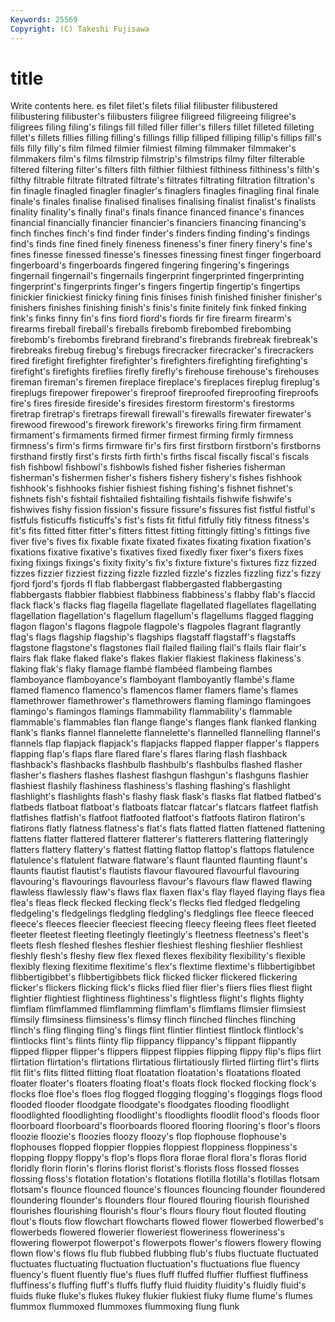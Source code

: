 ```yaml
---
Keywords: 25569 
Copyright: (C) Takeshi Fujisawa
---
```


# title

Write contents here.
es filet filet's filets filial filibuster filibustered filibustering filibuster's filibusters
filigree filigreed filigreeing filigree's filigrees filing filing's filings fill filled
filler filler's fillers fillet filleted filleting fillet's fillets fillies filling
filling's fillings fillip filliped filliping fillip's fillips fill's fills filly
filly's film filmed filmier filmiest filming filmmaker filmmaker's filmmakers film's
films filmstrip filmstrip's filmstrips filmy filter filterable filtered filtering filter's
filters filth filthier filthiest filthiness filthiness's filth's filthy filtrable filtrate
filtrated filtrate's filtrates filtrating filtration filtration's fin finagle finagled finagler
finagler's finaglers finagles finagling final finale finale's finales finalise finalised
finalises finalising finalist finalist's finalists finality finality's finally final's finals
finance financed finance's finances financial financially financier financier's financiers financing
financing's finch finches finch's find finder finder's finders finding finding's
findings find's finds fine fined finely fineness fineness's finer finery
finery's fine's fines finesse finessed finesse's finesses finessing finest finger
fingerboard fingerboard's fingerboards fingered fingering fingering's fingerings fingernail fingernail's fingernails
fingerprint fingerprinted fingerprinting fingerprint's fingerprints finger's fingers fingertip fingertip's fingertips
finickier finickiest finicky fining finis finises finish finished finisher finisher's
finishers finishes finishing finish's finis's finite finitely fink finked finking
fink's finks finny fin's fins fiord fiord's fiords fir fire
firearm firearm's firearms fireball fireball's fireballs firebomb firebombed firebombing firebomb's
firebombs firebrand firebrand's firebrands firebreak firebreak's firebreaks firebug firebug's firebugs
firecracker firecracker's firecrackers fired firefight firefighter firefighter's firefighters firefighting firefighting's
firefight's firefights fireflies firefly firefly's firehouse firehouse's firehouses fireman fireman's
firemen fireplace fireplace's fireplaces fireplug fireplug's fireplugs firepower firepower's fireproof
fireproofed fireproofing fireproofs fire's fires fireside fireside's firesides firestorm firestorm's
firestorms firetrap firetrap's firetraps firewall firewall's firewalls firewater firewater's firewood
firewood's firework firework's fireworks firing firm firmament firmament's firmaments firmed
firmer firmest firming firmly firmness firmness's firm's firms firmware fir's
firs first firstborn firstborn's firstborns firsthand firstly first's firsts firth
firth's firths fiscal fiscally fiscal's fiscals fish fishbowl fishbowl's fishbowls
fished fisher fisheries fisherman fisherman's fishermen fisher's fishers fishery fishery's
fishes fishhook fishhook's fishhooks fishier fishiest fishing fishing's fishnet fishnet's
fishnets fish's fishtail fishtailed fishtailing fishtails fishwife fishwife's fishwives fishy
fission fission's fissure fissure's fissures fist fistful fistful's fistfuls fisticuffs
fisticuffs's fist's fists fit fitful fitfully fitly fitness fitness's fit's
fits fitted fitter fitter's fitters fittest fitting fittingly fitting's fittings
five fiver five's fives fix fixable fixate fixated fixates fixating
fixation fixation's fixations fixative fixative's fixatives fixed fixedly fixer fixer's
fixers fixes fixing fixings fixings's fixity fixity's fix's fixture fixture's
fixtures fizz fizzed fizzes fizzier fizziest fizzing fizzle fizzled fizzle's
fizzles fizzling fizz's fizzy fjord fjord's fjords fl flab flabbergast
flabbergasted flabbergasting flabbergasts flabbier flabbiest flabbiness flabbiness's flabby flab's flaccid
flack flack's flacks flag flagella flagellate flagellated flagellates flagellating flagellation
flagellation's flagellum flagellum's flagellums flagged flagging flagon flagon's flagons flagpole
flagpole's flagpoles flagrant flagrantly flag's flags flagship flagship's flagships flagstaff
flagstaff's flagstaffs flagstone flagstone's flagstones flail flailed flailing flail's flails
flair flair's flairs flak flake flaked flake's flakes flakier flakiest
flakiness flakiness's flaking flak's flaky flamage flambé flambéed flambeing flambes
flamboyance flamboyance's flamboyant flamboyantly flambé's flame flamed flamenco flamenco's flamencos
flamer flamers flame's flames flamethrower flamethrower's flamethrowers flaming flamingo flamingoes
flamingo's flamingos flamings flammability flammability's flammable flammable's flammables flan flange
flange's flanges flank flanked flanking flank's flanks flannel flannelette flannelette's
flannelled flannelling flannel's flannels flap flapjack flapjack's flapjacks flapped flapper
flapper's flappers flapping flap's flaps flare flared flare's flares flaring
flash flashback flashback's flashbacks flashbulb flashbulb's flashbulbs flashed flasher flasher's
flashers flashes flashest flashgun flashgun's flashguns flashier flashiest flashily flashiness
flashiness's flashing flashing's flashlight flashlight's flashlights flash's flashy flask flask's
flasks flat flatbed flatbed's flatbeds flatboat flatboat's flatboats flatcar flatcar's
flatcars flatfeet flatfish flatfishes flatfish's flatfoot flatfooted flatfoot's flatfoots flatiron
flatiron's flatirons flatly flatness flatness's flat's flats flatted flatten flattened
flattening flattens flatter flattered flatterer flatterer's flatterers flattering flatteringly flatters
flattery flattery's flattest flatting flattop flattop's flattops flatulence flatulence's flatulent
flatware flatware's flaunt flaunted flaunting flaunt's flaunts flautist flautist's flautists
flavour flavoured flavourful flavouring flavouring's flavourings flavourless flavour's flavours flaw
flawed flawing flawless flawlessly flaw's flaws flax flaxen flax's flay
flayed flaying flays flea flea's fleas fleck flecked flecking fleck's
flecks fled fledged fledgeling fledgeling's fledgelings fledgling fledgling's fledglings flee
fleece fleeced fleece's fleeces fleecier fleeciest fleecing fleecy fleeing flees
fleet fleeted fleeter fleetest fleeting fleetingly fleetingly's fleetness fleetness's fleet's
fleets flesh fleshed fleshes fleshier fleshiest fleshing fleshlier fleshliest fleshly
flesh's fleshy flew flex flexed flexes flexibility flexibility's flexible flexibly
flexing flexitime flexitime's flex's flextime flextime's flibbertigibbet flibbertigibbet's flibbertigibbets flick
flicked flicker flickered flickering flicker's flickers flicking flick's flicks flied
flier flier's fliers flies fliest flight flightier flightiest flightiness flightiness's
flightless flight's flights flighty flimflam flimflammed flimflamming flimflam's flimflams flimsier
flimsiest flimsily flimsiness flimsiness's flimsy flinch flinched flinches flinching flinch's
fling flinging fling's flings flint flintier flintiest flintlock flintlock's flintlocks
flint's flints flinty flip flippancy flippancy's flippant flippantly flipped flipper
flipper's flippers flippest flippies flipping flippy flip's flips flirt flirtation
flirtation's flirtations flirtatious flirtatiously flirted flirting flirt's flirts flit flit's
flits flitted flitting float floatation floatation's floatations floated floater floater's
floaters floating float's floats flock flocked flocking flock's flocks floe
floe's floes flog flogged flogging flogging's floggings flogs flood flooded
flooder floodgate floodgate's floodgates flooding floodlight floodlighted floodlighting floodlight's floodlights
floodlit flood's floods floor floorboard floorboard's floorboards floored flooring flooring's
floor's floors floozie floozie's floozies floozy floozy's flop flophouse flophouse's
flophouses flopped floppier floppies floppiest floppiness floppiness's flopping floppy floppy's
flop's flops flora florae floral flora's floras florid floridly florin
florin's florins florist florist's florists floss flossed flosses flossing floss's
flotation flotation's flotations flotilla flotilla's flotillas flotsam flotsam's flounce flounced
flounce's flounces flouncing flounder floundered floundering flounder's flounders flour floured
flouring flourish flourished flourishes flourishing flourish's flour's flours floury flout
flouted flouting flout's flouts flow flowchart flowcharts flowed flower flowerbed
flowerbed's flowerbeds flowered flowerier floweriest floweriness floweriness's flowering flowerpot flowerpot's
flowerpots flower's flowers flowery flowing flown flow's flows flu flub
flubbed flubbing flub's flubs fluctuate fluctuated fluctuates fluctuating fluctuation fluctuation's
fluctuations flue fluency fluency's fluent fluently flue's flues fluff fluffed
fluffier fluffiest fluffiness fluffiness's fluffing fluff's fluffs fluffy fluid fluidity
fluidity's fluidly fluid's fluids fluke fluke's flukes flukey flukier flukiest
fluky flume flume's flumes flummox flummoxed flummoxes flummoxing flung flunk
